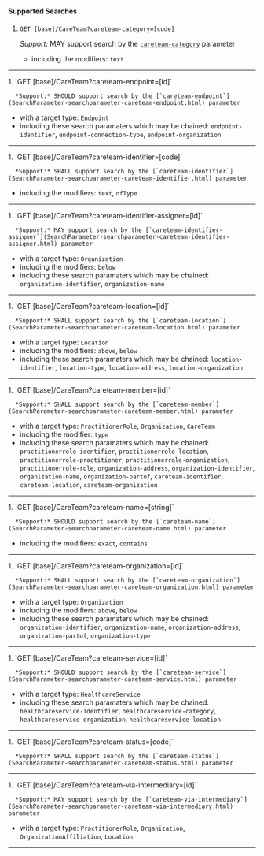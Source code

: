 #### Supported Searches

1. `GET [base]/CareTeam?careteam-category=[code]`

      *Support:* MAY support search by the [`careteam-category`](SearchParameter-searchparameter-careteam-category.html) parameter  
   - including the modifiers:  `text`   
<hr />
1. `GET [base]/CareTeam?careteam-endpoint=[id]`

      *Support:* SHOULD support search by the [`careteam-endpoint`](SearchParameter-searchparameter-careteam-endpoint.html) parameter
   - with a target type:  `Endpoint`   
   - including these search paramaters which may be chained:  `endpoint-identifier`, `endpoint-connection-type`, `endpoint-organization`
<hr />
1. `GET [base]/CareTeam?careteam-identifier=[code]`

      *Support:* SHALL support search by the [`careteam-identifier`](SearchParameter-searchparameter-careteam-identifier.html) parameter  
   - including the modifiers:  `text`, `ofType`   
<hr />
1. `GET [base]/CareTeam?careteam-identifier-assigner=[id]`

      *Support:* MAY support search by the [`careteam-identifier-assigner`](SearchParameter-searchparameter-careteam-identifier-assigner.html) parameter
   - with a target type:  `Organization`
   - including the modifiers:  `below`  
   - including these search paramaters which may be chained:  `organization-identifier`, `organization-name`
<hr />
1. `GET [base]/CareTeam?careteam-location=[id]`

      *Support:* SHALL support search by the [`careteam-location`](SearchParameter-searchparameter-careteam-location.html) parameter
   - with a target type:  `Location`
   - including the modifiers:  `above`, `below`  
   - including these search paramaters which may be chained:  `location-identifier`, `location-type`, `location-address`, `location-organization`
<hr />
1. `GET [base]/CareTeam?careteam-member=[id]`

      *Support:* SHALL support search by the [`careteam-member`](SearchParameter-searchparameter-careteam-member.html) parameter
   - with a target type:  `PractitionerRole`, `Organization`, `CareTeam`
   - including the modifier:  `type`  
   - including these search paramaters which may be chained:  `practitionerrole-identifier`, `practitionerrole-location`, `practitionerrole-practitioner`, `practitionerrole-organization`, `practitionerrole-role`, `organization-address`, `organization-identifier`, `organization-name`, `organization-partof`, `careteam-identifier`, `careteam-location`, `careteam-organization`
<hr />
1. `GET [base]/CareTeam?careteam-name=[string]`

      *Support:* SHOULD support search by the [`careteam-name`](SearchParameter-searchparameter-careteam-name.html) parameter  
   - including the modifiers:  `exact`, `contains`   
<hr />
1. `GET [base]/CareTeam?careteam-organization=[id]`

      *Support:* SHALL support search by the [`careteam-organization`](SearchParameter-searchparameter-careteam-organization.html) parameter
   - with a target type:  `Organization`
   - including the modifiers:  `above`, `below`  
   - including these search paramaters which may be chained:  `organization-identifier`, `organization-name`, `organization-address`, `organization-partof`, `organization-type`
<hr />
1. `GET [base]/CareTeam?careteam-service=[id]`

      *Support:* SHOULD support search by the [`careteam-service`](SearchParameter-searchparameter-careteam-service.html) parameter
   - with a target type:  `HealthcareService`   
   - including these search paramaters which may be chained:  `healthcareservice-identifier`, `healthcareservice-category`, `healthcareservice-organization`, `healthcareservice-location`
<hr />
1. `GET [base]/CareTeam?careteam-status=[code]`

      *Support:* SHALL support search by the [`careteam-status`](SearchParameter-searchparameter-careteam-status.html) parameter
<hr />
1. `GET [base]/CareTeam?careteam-via-intermediary=[id]`

      *Support:* MAY support search by the [`careteam-via-intermediary`](SearchParameter-searchparameter-careteam-via-intermediary.html) parameter
   - with a target type:  `PractitionerRole`, `Organization`, `OrganizationAffiliation`, `Location`    
<hr />
